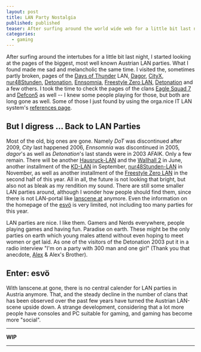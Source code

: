 ```yaml
---
layout: post
title: LAN Party Nostalgia
published: published
teaser: After surfing around the world wide web for a little bit last night, I started looking at the pages of the biggest, most well known Austrian LAN parties. What I found made me sad and melancholic the same time.
categories:
  - gaming
---
```

After surfing around the intertubes for a little bit last night, I started looking at the pages of the biggest, most well known Austrian LAN parties. What I found made me sad and melancholic the same time. I visited the, sometimes partly broken, pages of the [Days of Thunder][dot] LAN, [Dagor][dagor], [CityX][cityx], [nur48Stunden][n48h], [Detonation][det03], [Ennsomnia][ennsomn], [Freestyle Zero LAN][fs], [Detonation][det03] and a few others. I took the time to check the pages of the clans [Eagle Squad 7][es7] and [Defcon5][defcon5] as well -- I knew some people playing for those, but both are long gone as well. Some of those I just found by using the orga.nice IT LAN system's [references page][lscref].

## But I digress ... Back to LAN Parties
Most of the old, big ones are gone. Namely *DoT* was discontinued after 2009, *City* last happened 2006, *Ennsomnia* was discontinued in 2005, *dagor*'s as well as *Detonation*'s last stands were in 2003 AFAIK. Only a few remain. There will be another [Hausruck-LAN][hrlan] and the [Wallhall 2][wh2] in June, another installment of the [KD-LAN][kd] in September, [nur48Stunden-LAN][n48h] in November, as well as another installment of the [Freestyle Zero LAN][fs] in the second half of this year. All in all, the future is not looking that bright, but also not as bleak as my rendition my sound. There are still some smaller LAN parties around, although I wonder how people should find them, since there is not LAN-portal like [lanscene.at][lsc] anymore. Even the information on the homepage of the [esvö][esvoe] is very limited, not including too many parties for this year.

LAN parties are nice. I like them. Gamers and Nerds everywhere, people playing games and having fun. Paradise on earth. These might be the only parties on earth which young males attend without even hoping to meet women or get laid. As one of the visitors of the Detonation 2003 put it in a radio interview "I'm on a party with 300 man and one girl" (Thank you that anecdote, [Alex][pants] & Alex's Brother). 

## Enter: esvö
With lanscene.at gone, there is no central calender for LAN parties in Austria anymore. That, and the steady decline in the number of clans that has been observed over the past few years have turned the Austrian LAN-scene upside down. A strange development, considering that a lot more people have consoles and PC suitable for gaming, and gaming has become more "social".

<hr />

**WIP**

<hr />

[cityx]:	http://www.cityx.org/ (CityX "xTending Borders" '06)
[dot]:		http://www.dot-lan.at/ (Days of Thunder '09)
[dagor]:	http://organiceit.lanscene.at/cgi-bin/onit/onIT.cgi%3FMODULE%3DNavigation%3BACTION%3DShow%3BNavigation.ID%3D2%3BSITE%3D2 (Dagor.net-LAN, broken)
[n48h]:		http://www.nur48stunden.at/ (The homepage of nur48Stunden-LAN #31 November '11)
[fs]:		http://www.freestyle-lan.at/ (Freestyle Zero LAN 2nd half of '11)
[lsc]:		http://www.lanscene.at/ (Lanscene.at homepage, broken)
[lscref]:	http://www.lanscene.at/cgi-bin/onit/ownhomes.cgi (The references page of the "orga.nice IT LAN system")
[es7]:		http://organiceit.lanscene.at/cgi-bin/onit/dnews.cgi?BOARD=6 (es7.at)
[defcon5]:	http://www.defcon5.org/ (defcon5 e.V.)
[ennsomn]:	http://organiceit.lanscene.at/cgi-bin/onit/dnews.cgi?BOARD=42 (Ennsomnia 5 '05)
[det03]:	http://organiceit.lanscene.at/cgi-bin/onit/dnews.cgi?BOARD=54 (Detonation '03)
[kd]:		http://www.kd-lan.net/ (7. KD-LAN "The Show Must Go On" September '11)
[esvoe]:	http://www.esvoe.at/ (Austrien eSports Union)
[hrlan]:	http://hausruck-lan.org/ (Hausruck-KAN 11.1 June '11)
[wh2]:		http://www.arom.org/index.php?option=com_wrapper&view=wrapper&Itemid=14 (Wallhall 2 -- Time to say goodbye? June '11)
[pants]:	http://www.twitter.com/pants9 (Alex' Twitter Profile)
